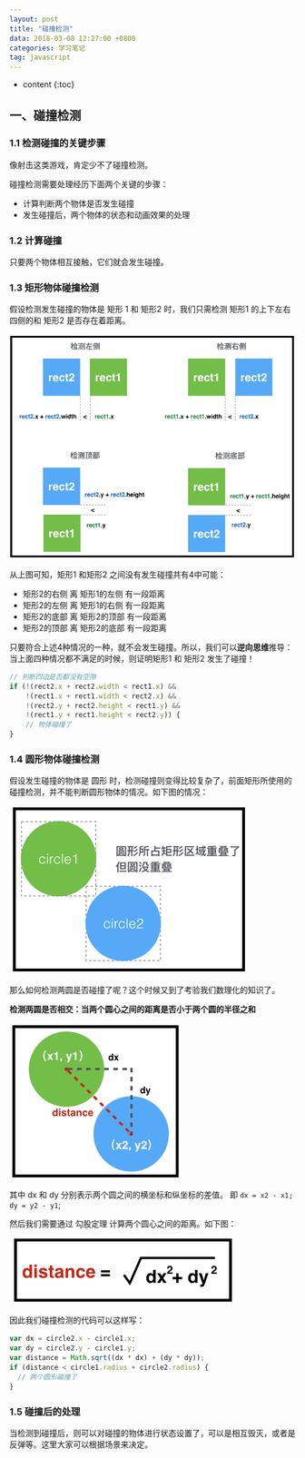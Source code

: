 ```yaml
---
layout: post
title: "碰撞检测"
data: 2018-03-08 12:27:00 +0800
categories: 学习笔记
tag: javascript
---
```


* content
{:toc}


<!-- more -->


## 一、碰撞检测

### 1.1 检测碰撞的关键步骤

像射击这类游戏，肯定少不了碰撞检测。

碰撞检测需要处理经历下面两个关键的步骤：

* 计算判断两个物体是否发生碰撞
* 发生碰撞后，两个物体的状态和动画效果的处理

### 1.2 计算碰撞

只要两个物体相互接触，它们就会发生碰撞。

### 1.3 矩形物体碰撞检测

假设检测发生碰撞的物体是 矩形 1 和 矩形2 时，我们只需检测 矩形1 的上下左右四侧的和 矩形2 是否存在着距离。

![shootingGame-10](/styles/images/project/shootingGame/sg-10.png)

从上图可知，矩形1 和矩形2 之间没有发生碰撞共有4中可能：

* 矩形2的右侧 离 矩形1的左侧 有一段距离
* 矩形2的左侧 离 矩形1的右侧 有一段距离
* 矩形2的底部 离 矩形2的顶部 有一段距离
* 矩形2的顶部 离 矩形2的底部 有一段距离

只要符合上述4种情况的一种，就不会发生碰撞。所以，我们可以**逆向思维**推导：当上面四种情况都不满足的时候，则证明矩形1 和 矩形2 发生了碰撞！

```js
// 判断四边是否都没有空隙
if (!(rect2.x + rect2.width < rect1.x) &&
    !(rect1.x + rect1.width < rect2.x) &&
    !(rect2.y + rect2.height < rect1.y) &&
    !(rect1.y + rect1.height < rect2.y)) {
    // 物体碰撞了
}
```

### 1.4 圆形物体碰撞检测

假设发生碰撞的物体是 圆形 时，检测碰撞则变得比较复杂了，前面矩形所使用的碰撞检测，并不能判断圆形物体的情况。如下图的情况：

![shootingGame-11](/styles/images/project/shootingGame/sg-11.png)

那么如何检测两圆是否碰撞了呢？这个时候又到了考验我们数理化的知识了。

**检测两圆是否相交：当两个圆心之间的距离是否小于两个圆的半径之和**

![shootingGame-12](/styles/images/project/shootingGame/sg-12.png)

其中 dx 和 dy 分别表示两个圆之间的横坐标和纵坐标的差值。 即 `dx = x2 - x1; dy = y2 - y1`;

然后我们需要通过 勾股定理 计算两个圆心之间的距离。如下图：

![shootingGame-13](/styles/images/project/shootingGame/sg-13.png)

因此我们碰撞检测的代码可以这样写：

```js
var dx = circle2.x - circle1.x;
var dy = circle2.y - circle1.y;
var distance = Math.sqrt((dx * dx) + (dy * dy));
if (distance < circle1.radius + circle2.radius) {
  // 两个圆形碰撞了
}
```

### 1.5 碰撞后的处理

当检测到碰撞后，则可以对碰撞的物体进行状态设置了，可以是相互毁灭，或者是反弹等。这里大家可以根据场景来决定。
